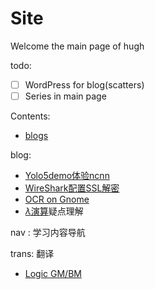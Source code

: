 # Site

Welcome the main page of hugh

todo:

-   [ ]  WordPress for blog(scatters)
-   [ ]  Series in main page

Contents:
- [blogs](blogs/Content.md)


blog:

-   [Yolo5demo体验ncnn](blogs/Android-Yolo5.md)
-   [WireShark配置SSL解密](blogs/WireShark_SSL_Decrypt.md)
-   [OCR on Gnome](blogs/Gnome-OCR.md)
-   [$\lambda$演算](blogs/Lambda-Calculus-Detail.md)疑点理解

nav : 学习内容导航

trans: 翻译

-   [Logic GM/BM](trans/index.md)